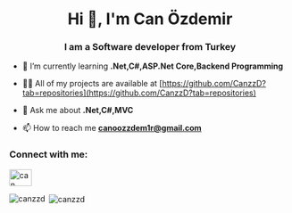 <h1 align="center">Hi 👋, I'm Can Özdemir</h1>
<h3 align="center">I am a Software developer from Turkey</h3>

- 🌱 I’m currently learning **.Net,C#,ASP.Net Core,Backend Programming**

- 👨‍💻 All of my projects are available at [https://github.com/CanzzD?tab=repositories](https://github.com/CanzzD?tab=repositories)

- 💬 Ask me about **.Net,C#,MVC**

- 📫 How to reach me **canoozzdem1r@gmail.com**

<h3 align="left">Connect with me:</h3>
<p align="left">
<a href="https://linkedin.com/in/can özdemir" target="blank"><img align="center" src="https://raw.githubusercontent.com/rahuldkjain/github-profile-readme-generator/master/src/images/icons/Social/linked-in-alt.svg" alt="can özdemir" height="30" width="40" /></a>
</p>

<p><img align="left" src="https://github-readme-stats.vercel.app/api/top-langs?username=canzzd&show_icons=true&locale=en&layout=compact" alt="canzzd" /></p>

<p>&nbsp;<img align="center" src="https://github-readme-stats.vercel.app/api?username=canzzd&show_icons=true&locale=en" alt="canzzd" /></p>

